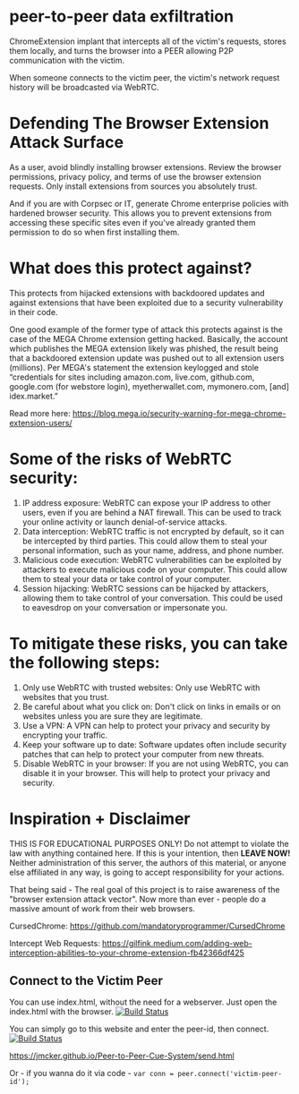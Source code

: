 # peer-to-peer data exfiltration

ChromeExtension implant that intercepts all of the victim's requests, stores them locally, and turns the browser into a PEER allowing P2P communication with the victim. 

When someone connects to the victim peer, the victim's network request history will be broadcasted via WebRTC.

# Defending The Browser Extension Attack Surface
As a user, avoid blindly installing browser extensions. Review the browser permissions, privacy policy, and terms of use the browser extension requests. Only install extensions from sources you absolutely trust.

And if you are with Corpsec or IT, generate Chrome enterprise policies with hardened browser security. This allows you to prevent extensions from accessing these specific sites even if you've already granted them permission to do so when first installing them.

# What does this protect against?
This protects from hijacked extensions with backdoored updates and against extensions that have been exploited due to a security vulnerability in their code.

One good example of the former type of attack this protects against is the case of the MEGA Chrome extension getting hacked. Basically, the account which publishes the MEGA extension likely was phished, the result being that a backdoored extension update was pushed out to all extension users (millions). Per MEGA's statement the extension keylogged and stole “credentials for sites including amazon.com, live.com, github.com, google.com (for webstore login), myetherwallet.com, mymonero.com, [and] idex.market.”

Read more here: https://blog.mega.io/security-warning-for-mega-chrome-extension-users/

# Some of the risks of WebRTC security:
1. IP address exposure: WebRTC can expose your IP address to other users, even if you are behind a NAT firewall. This can be used to track your online activity or launch denial-of-service attacks.
2. Data interception: WebRTC traffic is not encrypted by default, so it can be intercepted by third parties. This could allow them to steal your personal information, such as your name, address, and phone number.
3. Malicious code execution: WebRTC vulnerabilities can be exploited by attackers to execute malicious code on your computer. This could allow them to steal your data or take control of your computer.
4. Session hijacking: WebRTC sessions can be hijacked by attackers, allowing them to take control of your conversation. This could be used to eavesdrop on your conversation or impersonate you.

# To mitigate these risks, you can take the following steps:
1. Only use WebRTC with trusted websites: Only use WebRTC with websites that you trust.
2. Be careful about what you click on: Don't click on links in emails or on websites unless you are sure they are legitimate.
3. Use a VPN: A VPN can help to protect your privacy and security by encrypting your traffic.
4. Keep your software up to date: Software updates often include security patches that can help to protect your computer from new threats.
5. Disable WebRTC in your browser: If you are not using WebRTC, you can disable it in your browser. This will help to protect your privacy and security.

# Inspiration + Disclaimer
THIS IS FOR EDUCATIONAL PURPOSES ONLY! 
Do not attempt to violate the law with anything contained here. If this is your intention, then **LEAVE NOW!** Neither administration of this server, the authors of this material, or anyone else affiliated in any way, is going to accept responsibility for your actions.

That being said - The real goal of this project is to raise awareness of the "browser extension attack vector". Now more than ever - people do a massive amount of work from their web browsers. 

CursedChrome: https://github.com/mandatoryprogrammer/CursedChrome

Intercept Web Requests:
https://gilfink.medium.com/adding-web-interception-abilities-to-your-chrome-extension-fb42366df425


## Connect to the Victim Peer
You can use index.html, without the need for a webserver. Just open the index.html with the browser.
[![Build Status](https://enjin-lab-dclvd.mongodbstitch.com/p2p1.png)](https://enjin-lab-dclvd.mongodbstitch.com/p2p1.png)

You can simply go to this website and enter the peer-id, then connect. 
[![Build Status](https://enjin-lab-dclvd.mongodbstitch.com/p2p2.png)](https://enjin-lab-dclvd.mongodbstitch.com/p2p2.png)

https://jmcker.github.io/Peer-to-Peer-Cue-System/send.html

Or - if you wanna do it via code - 
`var conn = peer.connect('victim-peer-id');`
